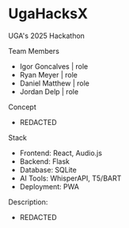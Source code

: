 # UgaHacksX
UGA's 2025 Hackathon

Team Members 
- Igor Goncalves | role
- Ryan Meyer | role
- Daniel Matthew | role
- Jordan Delp | role

Concept
- REDACTED

Stack
- Frontend: React, Audio.js
- Backend: Flask
- Database: SQLite
- AI Tools: WhisperAPI, T5/BART
- Deployment: PWA

Description:
- REDACTED
